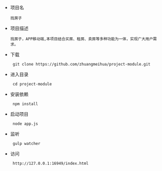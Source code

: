 
* 项目名

    ```
    找房子
    ```
    
* 项目描述

    ```
    找房子，APP移动端,本项目结合买房、租房、卖房等多种功能为一体，实现广大用户需求。
    ```

* 下载

    ``` 
     git clone https://github.com/zhuangmeihua/project-module.git
    ```
    
* 进入目录

    ``` 
     cd project-module
    ```
    
* 安装依赖

    ``` 
     npm install 
    ```
    
* 启动项目

    ``` 
     node app.js
    ```
    
* 监听

    ``` 
     gulp watcher
    ```
    
* 访问

    ``` 
     http://127.0.0.1:16949/index.html
    ```

